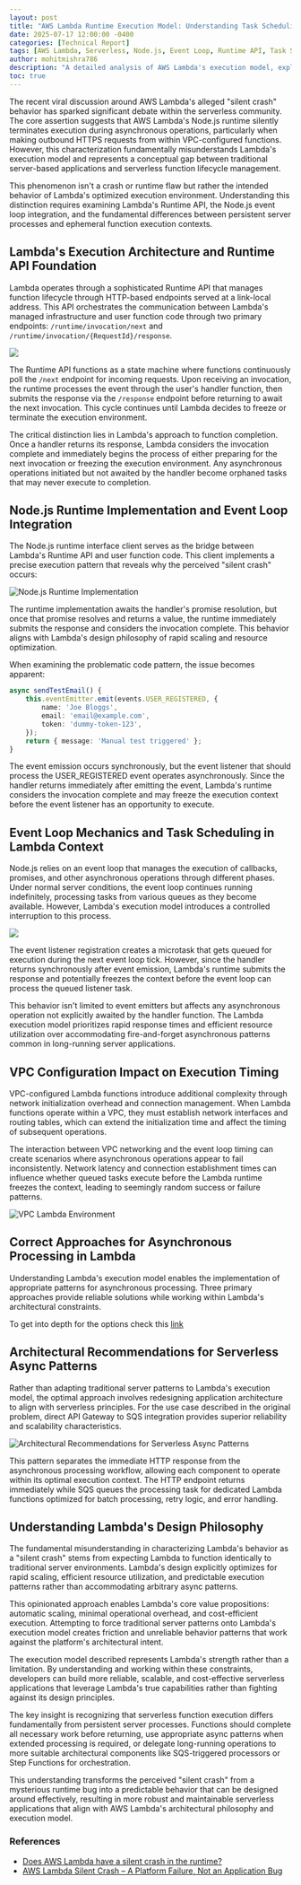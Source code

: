 ```yaml
---
layout: post
title: "AWS Lambda Runtime Execution Model: Understanding Task Scheduling and Event Loop Behavior"
date: 2025-07-17 12:00:00 -0400
categories: [Technical Report]
tags: [AWS Lambda, Serverless, Node.js, Event Loop, Runtime API, Task Scheduling]
author: mohitmishra786
description: "A detailed analysis of AWS Lambda's execution model, exploring the Runtime API, Node.js event loop integration, and why perceived 'silent crashes' are actually intended behavior in Lambda's optimized execution environment."
toc: true
---
```


The recent viral discussion around AWS Lambda's alleged "silent crash" behavior has sparked significant debate within the serverless community. The core assertion suggests that AWS Lambda's Node.js runtime silently terminates execution during asynchronous operations, particularly when making outbound HTTPS requests from within VPC-configured functions. However, this characterization fundamentally misunderstands Lambda's execution model and represents a conceptual gap between traditional server-based applications and serverless function lifecycle management.

This phenomenon isn't a crash or runtime flaw but rather the intended behavior of Lambda's optimized execution environment. Understanding this distinction requires examining Lambda's Runtime API, the Node.js event loop integration, and the fundamental differences between persistent server processes and ephemeral function execution contexts.

## Lambda's Execution Architecture and Runtime API Foundation

Lambda operates through a sophisticated Runtime API that manages function lifecycle through HTTP-based endpoints served at a link-local address. This API orchestrates the communication between Lambda's managed infrastructure and user function code through two primary endpoints: `/runtime/invocation/next` and `/runtime/invocation/{RequestId}/response`.

[![](https://mermaid.ink/img/pako:eNp1k8lOwzAQhl_FmnOXJF2S-ICEoAIkNrFcUC5uPKSmiR0cpxSqvjt2k7C15GKP_c0__9jxBlLFEShU-FqjTPFUsEyzIpHEfiXTRqSiZNKQS1bMOSOs6mb3qFcixX3yrpZGFOjQays-eKm6pX32nEmeo3bsY2XHNt4Hj28vHNRp2zCRDdXY6R8dtXuUXEhhBMvFB5LK6s3VuiFbwKI2nZKz2QMZ6mZtKORKpcwIJYcS16ZJsFj_p_BshdZKyd5zxThRmjxrRFdFZJLlf4u0vTg_K7VE8ibMgqCTaMh2_1eFOzS1lkRjVSpZ4UHftzf3h41vBN8Of6e2HTRnRMlxupTqLUeeIUlVUeboEv87x2t7EORb_7th6EGmBQdqdI09KFAXzIWwcVIJmAXaywZqpxyfWZ2bBBK5tWn2Lp-UKrpMreps0QV1yZnpfsAvAiVHfaKsJ6DBZKcAdANroH0_igfxKIyj0TgOxxPPD3rwDtQPxwN_FAZTL_LiOAqmk20PPnZV_YEXheNoFETTaBJOPauHXBilr5pXsHsM20_CzQX1?type=png)](https://mermaid.live/edit#pako:eNp1k8lOwzAQhl_FmnOXJF2S-ICEoAIkNrFcUC5uPKSmiR0cpxSqvjt2k7C15GKP_c0__9jxBlLFEShU-FqjTPFUsEyzIpHEfiXTRqSiZNKQS1bMOSOs6mb3qFcixX3yrpZGFOjQays-eKm6pX32nEmeo3bsY2XHNt4Hj28vHNRp2zCRDdXY6R8dtXuUXEhhBMvFB5LK6s3VuiFbwKI2nZKz2QMZ6mZtKORKpcwIJYcS16ZJsFj_p_BshdZKyd5zxThRmjxrRFdFZJLlf4u0vTg_K7VE8ibMgqCTaMh2_1eFOzS1lkRjVSpZ4UHftzf3h41vBN8Of6e2HTRnRMlxupTqLUeeIUlVUeboEv87x2t7EORb_7th6EGmBQdqdI09KFAXzIWwcVIJmAXaywZqpxyfWZ2bBBK5tWn2Lp-UKrpMreps0QV1yZnpfsAvAiVHfaKsJ6DBZKcAdANroH0_igfxKIyj0TgOxxPPD3rwDtQPxwN_FAZTL_LiOAqmk20PPnZV_YEXheNoFETTaBJOPauHXBilr5pXsHsM20_CzQX1)

The Runtime API functions as a state machine where functions continuously poll the `/next` endpoint for incoming requests. Upon receiving an invocation, the runtime processes the event through the user's handler function, then submits the response via the `/response` endpoint before returning to await the next invocation. This cycle continues until Lambda decides to freeze or terminate the execution environment.

The critical distinction lies in Lambda's approach to function completion. Once a handler returns its response, Lambda considers the invocation complete and immediately begins the process of either preparing for the next invocation or freezing the execution environment. Any asynchronous operations initiated but not awaited by the handler become orphaned tasks that may never execute to completion.

## Node.js Runtime Implementation and Event Loop Integration

The Node.js runtime interface client serves as the bridge between Lambda's Runtime API and user function code. This client implements a precise execution pattern that reveals why the perceived "silent crash" occurs:

![Node.js Runtime Implementation](/assets/images/posts/aws-lambda-runtime/Nodejs-Runtime-Implementation.png)

The runtime implementation awaits the handler's promise resolution, but once that promise resolves and returns a value, the runtime immediately submits the response and considers the invocation complete. This behavior aligns with Lambda's design philosophy of rapid scaling and resource optimization.

When examining the problematic code pattern, the issue becomes apparent:

```typescript
async sendTestEmail() {
    this.eventEmitter.emit(events.USER_REGISTERED, {
        name: 'Joe Bloggs',
        email: 'email@example.com',
        token: 'dummy-token-123',
    });
    return { message: 'Manual test triggered' };
}
```

The event emission occurs synchronously, but the event listener that should process the USER_REGISTERED event operates asynchronously. Since the handler returns immediately after emitting the event, Lambda's runtime considers the invocation complete and may freeze the execution context before the event listener has an opportunity to execute.

## Event Loop Mechanics and Task Scheduling in Lambda Context

Node.js relies on an event loop that manages the execution of callbacks, promises, and other asynchronous operations through different phases. Under normal server conditions, the event loop continues running indefinitely, processing tasks from various queues as they become available. However, Lambda's execution model introduces a controlled interruption to this process.

[![](https://mermaid.ink/img/pako:eNpdktuO2jAQhl_F8nVAIZBDc9FqF8JCF5B2i1S1SS_cZABriR35gNgF3r2DE1pUX1ge_98_9thzoqWsgKZ0q1izI-tJIQiOh3zGRLUHRebiIEtmuBS_SK_3mTzm395FuVNSSKvJGM0kO0JpHdGaHx04zrMDCEOymmv9Txw7cfI3_ysYq27ixIlZvmD174qRVysMrwEZ3UihoaMyR01PS6ng7n76y6XVp1f9_AP0mTzlKzia-yLukZU8k1k-VQAfgKUIg2wHPLkzHtpg5oJ5V9CCawMCr76CA85t9aA7Yzt__Z9dM_2GD9jHPM_5kpdKGtwhLxbsraznVl7k3xk3XGzJRmL2No2UDVnz8q1DFy06px7-G69oapQFj9aganYN6enKFdTsoIaCprisYMPs3hS0EBe0NUz8lLK-OZW0290tsE3FDEw4w55AYsP2-oqAqECNJf4JTQdB6HLQ9ESPNA38qB-MAj9OkjAeDZLEo-807UX9KBwFo6EfhD6ukuHFox_uVL-fDIZJEMVREMbJpzgaehQqbqRatu3ouvLyB4dxzxU?type=png)](https://mermaid.live/edit#pako:eNpdktuO2jAQhl_F8nVAIZBDc9FqF8JCF5B2i1S1SS_cZABriR35gNgF3r2DE1pUX1ge_98_9thzoqWsgKZ0q1izI-tJIQiOh3zGRLUHRebiIEtmuBS_SK_3mTzm395FuVNSSKvJGM0kO0JpHdGaHx04zrMDCEOymmv9Txw7cfI3_ysYq27ixIlZvmD174qRVysMrwEZ3UihoaMyR01PS6ng7n76y6XVp1f9_AP0mTzlKzia-yLukZU8k1k-VQAfgKUIg2wHPLkzHtpg5oJ5V9CCawMCr76CA85t9aA7Yzt__Z9dM_2GD9jHPM_5kpdKGtwhLxbsraznVl7k3xk3XGzJRmL2No2UDVnz8q1DFy06px7-G69oapQFj9aganYN6enKFdTsoIaCprisYMPs3hS0EBe0NUz8lLK-OZW0290tsE3FDEw4w55AYsP2-oqAqECNJf4JTQdB6HLQ9ESPNA38qB-MAj9OkjAeDZLEo-807UX9KBwFo6EfhD6ukuHFox_uVL-fDIZJEMVREMbJpzgaehQqbqRatu3ouvLyB4dxzxU)

The event listener registration creates a microtask that gets queued for execution during the next event loop tick. However, since the handler returns synchronously after event emission, Lambda's runtime submits the response and potentially freezes the context before the event loop can process the queued listener task.

This behavior isn't limited to event emitters but affects any asynchronous operation not explicitly awaited by the handler function. The Lambda execution model prioritizes rapid response times and efficient resource utilization over accommodating fire-and-forget asynchronous patterns common in long-running server applications.

## VPC Configuration Impact on Execution Timing

VPC-configured Lambda functions introduce additional complexity through network initialization overhead and connection management. When Lambda functions operate within a VPC, they must establish network interfaces and routing tables, which can extend the initialization time and affect the timing of subsequent operations.

The interaction between VPC networking and the event loop timing can create scenarios where asynchronous operations appear to fail inconsistently. Network latency and connection establishment times can influence whether queued tasks execute before the Lambda runtime freezes the context, leading to seemingly random success or failure patterns.

![VPC Lambda Environment](/assets/images/posts/aws-lambda-runtime/VPC-Lambda-Env.png)

## Correct Approaches for Asynchronous Processing in Lambda

Understanding Lambda's execution model enables the implementation of appropriate patterns for asynchronous processing. Three primary approaches provide reliable solutions while working within Lambda's architectural constraints.

To get into depth for the options check this [link](https://aaronstuyvenberg.com/posts/does-lambda-have-a-silent-crash)

## Architectural Recommendations for Serverless Async Patterns

Rather than adapting traditional server patterns to Lambda's execution model, the optimal approach involves redesigning application architecture to align with serverless principles. For the use case described in the original problem, direct API Gateway to SQS integration provides superior reliability and scalability characteristics.

![Architectural Recommendations for Serverless Async Patterns](/assets/images/posts/aws-lambda-runtime/Architectural-Recommendations.png)

This pattern separates the immediate HTTP response from the asynchronous processing workflow, allowing each component to operate within its optimal execution context. The HTTP endpoint returns immediately while SQS queues the processing task for dedicated Lambda functions optimized for batch processing, retry logic, and error handling.

## Understanding Lambda's Design Philosophy

The fundamental misunderstanding in characterizing Lambda's behavior as a "silent crash" stems from expecting Lambda to function identically to traditional server environments. Lambda's design explicitly optimizes for rapid scaling, efficient resource utilization, and predictable execution patterns rather than accommodating arbitrary async patterns.

This opinionated approach enables Lambda's core value propositions: automatic scaling, minimal operational overhead, and cost-efficient execution. Attempting to force traditional server patterns onto Lambda's execution model creates friction and unreliable behavior patterns that work against the platform's architectural intent.

The execution model described represents Lambda's strength rather than a limitation. By understanding and working within these constraints, developers can build more reliable, scalable, and cost-effective serverless applications that leverage Lambda's true capabilities rather than fighting against its design principles.

The key insight is recognizing that serverless function execution differs fundamentally from persistent server processes. Functions should complete all necessary work before returning, use appropriate async patterns when extended processing is required, or delegate long-running operations to more suitable architectural components like SQS-triggered processors or Step Functions for orchestration.

This understanding transforms the perceived "silent crash" from a mysterious runtime bug into a predictable behavior that can be designed around effectively, resulting in more robust and maintainable serverless applications that align with AWS Lambda's architectural philosophy and execution model.

### References
- [Does AWS Lambda have a silent crash in the runtime?](https://aaronstuyvenberg.com/posts/does-lambda-have-a-silent-crash)
- [AWS Lambda Silent Crash – A Platform Failure, Not an Application Bug](https://web.archive.org/web/20250716025408/https://lyons-den.com/whitepapers/aws-lambda-silent-crash.pdf)